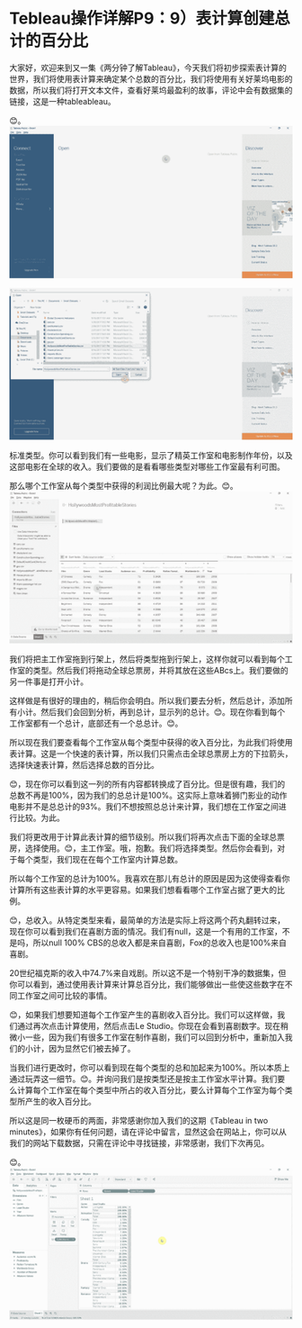 # Tebleau操作详解P9：9）表计算创建总计的百分比 

大家好，欢迎来到又一集《两分钟了解Tableau》，今天我们将初步探索表计算的世界，我们将使用表计算来确定某个总数的百分比，我们将使用有关好莱坞电影的数据，所以我们将打开文本文件，查看好莱坞最盈利的故事，评论中会有数据集的链接，这是一种tableableau。

😊。![](img/1be113185084ecd023337f6376c1ffd7_1.png)

![](img/1be113185084ecd023337f6376c1ffd7_2.png)

标准类型。你可以看到我们有一些电影，显示了精英工作室和电影制作年份，以及这部电影在全球的收入。我们要做的是看看哪些类型对哪些工作室最有利可图。

那么哪个工作室从每个类型中获得的利润比例最大呢？为此。😊。![](img/1be113185084ecd023337f6376c1ffd7_4.png)

我们将把主工作室拖到行架上，然后将类型拖到行架上，这样你就可以看到每个工作室的类型。然后我们将拖动全球总票房，并将其放在这些ABcs上。我们要做的另一件事是打开小计。

这样做是有很好的理由的，稍后你会明白。所以我们要去分析，然后总计，添加所有小计。然后我们会回到分析，再到总计，显示列的总计。😊。现在你看到每个工作室都有一个总计，底部还有一个总总计。😊。

所以现在我们要查看每个工作室从每个类型中获得的收入百分比，为此我们将使用表计算。这是一个快速的表计算，所以我们只需点击全球总票房上方的下拉箭头，选择快速表计算，然后选择总数的百分比。

😊，现在你可以看到这一列的所有内容都转换成了百分比。但是很有趣，我们的总数不再是100%，因为我们的总总计是100%。这实际上意味着狮门影业的动作电影并不是总总计的93%。我们不想按照总总计来计算，我们想在工作室之间进行比较。为此。

我们将更改用于计算此表计算的细节级别。所以我们将再次点击下面的全球总票房，选择使用。😊，主工作室。哦，抱歉。我们将选择类型。然后你会看到，对于每个类型，我们现在在每个工作室内计算总数。

所以每个工作室的总计为100%。我喜欢在那儿有总计的原因是因为这使得查看你计算所有这些表计算的水平更容易。如果我们想看看哪个工作室占据了更大的比例。

😊，总收入。从特定类型来看，最简单的方法是实际上将这两个药丸翻转过来，现在你可以看到我们在喜剧方面的情况。我们有null，这是一个有用的工作室，不是吗，所以null 100% CBS的总收入都是来自喜剧，Fox的总收入也是100%来自喜剧。

20世纪福克斯的收入中74.7%来自戏剧。所以这不是一个特别干净的数据集，但你可以看到，通过使用表计算来计算总百分比，我们能够做出一些使这些数字在不同工作室之间可比较的事情。

😊，如果我们想要知道每个工作室产生的喜剧收入百分比。我们可以这样做，我们通过再次点击计算使用，然后点击Le Studio。你现在会看到喜剧数字。现在稍微小一些，因为我们有很多工作室在制作喜剧，我们可以回到分析中，重新加入我们的小计，因为显然它们被去掉了。

当我们进行更改时，你可以看到现在每个类型的总和加起来为100%。所以本质上通过玩弄这一细节。😊。并询问我们是按类型还是按主工作室水平计算。我们要么计算每个工作室在每个类型中所占的收入百分比，要么计算每个工作室为每个类型所产生的收入百分比。

所以这是同一枚硬币的两面，非常感谢你加入我们的这期《Tableau in two minutes》，如果你有任何问题，请在评论中留言，显然这会在网站上，你可以从我们的网站下载数据，只需在评论中寻找链接，非常感谢，我们下次再见。

😊。![](img/1be113185084ecd023337f6376c1ffd7_6.png)
